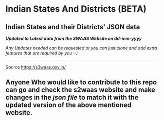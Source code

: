 # Indian States And Districts (BETA)

## Indian States and their Districts' JSON data

***Updated to Latest data from the SWAAS Website on dd-mm-yyyy***

*Any Updates needed can be requested or you can just clone and add extra features that are required by you :-)*

---
Source https://s3waas.gov.in/

## Anyone Who would like to contribute to this repo can go and check the **s2waas website** and make changes in the ***json file*** to match it with the updated version of the above mentioned website.